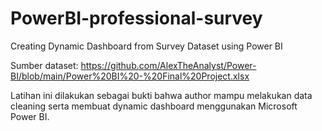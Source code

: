 # PowerBI-professional-survey
Creating Dynamic Dashboard from Survey Dataset using Power BI

Sumber dataset: https://github.com/AlexTheAnalyst/Power-BI/blob/main/Power%20BI%20-%20Final%20Project.xlsx

Latihan ini dilakukan sebagai bukti bahwa author mampu melakukan data cleaning serta membuat dynamic dashboard menggunakan Microsoft Power BI.
